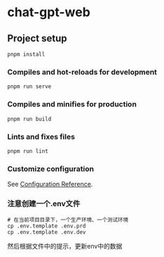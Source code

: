# chat-gpt-web

## Project setup
```
pnpm install
```

### Compiles and hot-reloads for development
```
pnpm run serve
```

### Compiles and minifies for production
```
pnpm run build
```

### Lints and fixes files
```
pnpm run lint
```

### Customize configuration
See [Configuration Reference](https://cli.vuejs.org/config/).

### 注意创建一个.env文件
```shell
# 在当前项目目录下，一个生产环境、一个测试环境
cp .env.template .env.prd
cp .env.template .env.dev
```
然后根据文件中的提示，更新env中的数据
